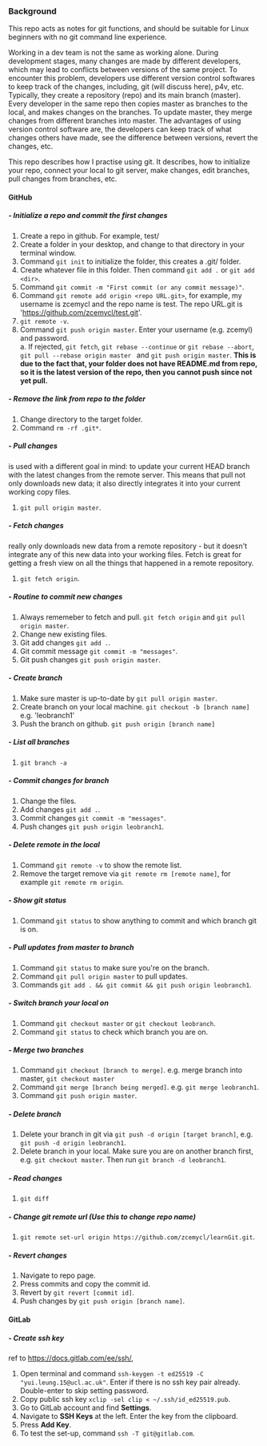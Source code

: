 ### Background
This repo acts as notes for git functions, and should be suitable for Linux beginners with no git command line experience.
 
Working in a dev team is not the same as working alone. During development stages, many changes are made by different developers, which may lead to conflicts between versions of the same project. To encounter this problem, developers use different version control softwares to keep track of the changes, including, git (will discuss here), p4v, etc. Typically, they create a repository (repo) and its main branch (master). Every developer in the same repo then copies master as branches to the local, and makes changes on the branches. To update master, they merge changes from different branches into master. The advantages of using version control software are, the developers can keep track of what changes others have made, see the difference between versions, revert the changes, etc. 

This repo describes how I practise using git. It describes, how to initialize your repo, connect your local to git server, make changes, edit branches, pull changes from branches, etc.

#### GitHub
##### - Initialize a repo and commit the first changes 
1. Create a repo in github. For example, test/
2. Create a folder in your desktop, and change to that directory in your terminal window.
3. Command `git init` to initialize the folder, this creates a .git/ folder.
4. Create whatever file in this folder. Then command `git add .` or `git add <dir>`. 
5. Command `git commit -m "First commit (or any commit message)"`.
6. Command `git remote add origin <repo URL.git>`, for example, my username is zcemycl and the repo name is test. The repo URL.git is 'https://github.com/zcemycl/test.git'.
7. `git remote -v`.
8. Command `git push origin master`. Enter your username (e.g. zcemyl) and password. \
a. If rejected, `git fetch`, `git rebase --continue` or `git rebase --abort`, `git pull --rebase origin master ` and `git push origin master`. **This is due to the fact that, your folder does not have README.md from repo, so it is the latest version of the repo, then you cannot push since not yet pull.**

##### - Remove the link from repo to the folder
1. Change directory to the target folder. 
2. Command `rm -rf .git*`.

##### - Pull changes
is used with a different goal in mind: to update your current HEAD branch with the latest changes from the remote server. This means that pull not only downloads new data; it also directly integrates it into your current working copy files. 
1. `git pull origin master`.

##### - Fetch changes
really only downloads new data from a remote repository - but it doesn't integrate any of this new data into your working files. Fetch is great for getting a fresh view on all the things that happened in a remote repository.
1. `git fetch origin`.

##### - Routine to commit new changes
1. Always rememeber to fetch and pull. `git fetch origin` and `git pull origin master`.
2. Change new existing files.
3. Git add changes `git add .`. 
4. Git commit message `git commit -m "messages"`. 
5. Git push changes `git push origin master`.

##### - Create branch
1. Make sure master is up-to-date by `git pull origin master`.
2. Create branch on your local machine. `git checkout -b [branch name]` e.g. 'leobranch1'
3. Push the branch on github. `git push origin [branch name]`

##### - List all branches
1. `git branch -a`

##### - Commit changes for branch
1. Change the files. 
2. Add changes `git add .`.
3. Commit changes `git commit -m "messages"`.
4. Push changes `git push origin leobranch1`.

##### - Delete remote in the local
1. Command `git remote -v` to show the remote list.
2. Remove the target remove via `git remote rm [remote name]`, for example `git remote rm origin`.

##### - Show git status
1. Command `git status` to show anything to commit and which branch git is on.

##### - Pull updates from master to branch
1. Command `git status` to make sure you're on the branch.
2. Command `git pull origin master` to pull updates.
3. Commands `git add . && git commit && git push origin leobranch1`. 

##### - Switch branch your local on
1. Command `git checkout master` or `git checkout leobranch`.
2. Command `git status` to check which branch you are on.

##### - Merge two branches
1. Command `git checkout [branch to merge]`. e.g. merge branch into master, `git checkout master`
2. Command `git merge [branch being merged]`. e.g. `git merge leobranch1`.
3. Command `git push origin master`. 


##### - Delete branch
1. Delete your branch in git via `git push -d origin [target branch]`, e.g. `git push -d origin leobranch1`.
2. Delete branch in your local. Make sure you are on another branch first, e.g. `git checkout master`. Then run `git branch -d leobranch1`.


##### - Read changes 
1. `git diff`

##### - Change git remote url (Use this to change repo name)
1. `git remote set-url origin https://github.com/zcemycl/learnGit.git`.

##### - Revert changes
1. Navigate to repo page. 
2. Press commits and copy the commit id.
3. Revert by `git revert [commit id]`.
4. Push changes by `git push origin [branch name]`.

#### GitLab
##### - Create ssh key
ref to https://docs.gitlab.com/ee/ssh/, 
1. Open terminal and command `ssh-keygen -t ed25519 -C "yui.leung.15@ucl.ac.uk"`. Enter if there is no ssh key pair already. Double-enter to skip setting password. 
2. Copy public ssh key `xclip -sel clip < ~/.ssh/id_ed25519.pub`.
3. Go to GitLab account and find **Settings**. 
4. Navigate to **SSH Keys** at the left. Enter the key from the clipboard. 
5. Press **Add Key**.
6. To test the set-up, command `ssh -T git@gitlab.com`.
